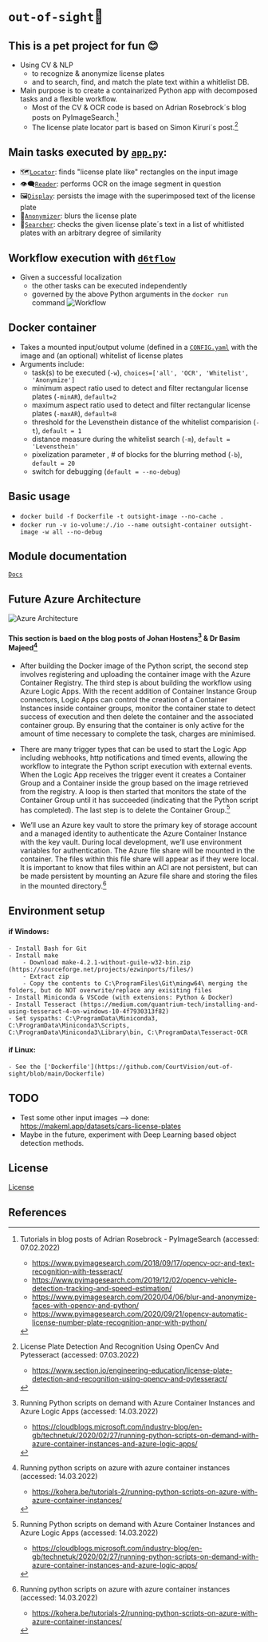 # `out-of-sight`:eyes:
## This is a pet project for fun :blush:
- Using CV & NLP 
    - to recognize & anonymize license plates 
    - and to search, find, and match the plate text within a whitlelist DB.
- Main purpose is to create a containarized Python app with decomposed tasks and a flexible workflow.
    - Most of the CV & OCR code is based on Adrian Rosebrock´s blog posts on PyImageSearch.[^1]
    - The license plate locator part is based on Simon Kiruri´s post.[^2]

## Main tasks executed by [`app.py`](https://github.com/CourtVision/out-of-sight/blob/main/outsight/app.py):
- :world_map:[`Locator`](https://github.com/CourtVision/out-of-sight/blob/main/outsight/utils/locator.py): finds "license plate like" rectangles on the input image
- :eye_speech_bubble:[`Reader`](https://github.com/CourtVision/out-of-sight/blob/main/outsight/utils/reader.py): performs OCR on the image segment in question
- :framed_picture:[`Display`](https://github.com/CourtVision/out-of-sight/blob/main/outsight/utils/display.py): persists the image with the superimposed text of the license plate
- :see_no_evil:[`Anonymizer`](https://github.com/CourtVision/out-of-sight/blob/main/outsight/utils/anonymizer.py): blurs the license plate 
- :scroll:[`Searcher`](https://github.com/CourtVision/out-of-sight/blob/main/outsight/utils/searcher.py): checks the given license plate´s text in a list of whitlisted plates with an arbitrary degree of similarity

## Workflow execution with [`d6tflow`](https://github.com/d6t/d6tflow)
- Given a successful localization
    - the other tasks can be executed independently
    - governed by the above Python arguments in the `docker run` command
![Workflow](/readme_assets/workflow.png)

## Docker container
- Takes a mounted input/output volume (defined in a [`CONFIG.yaml`](https://github.com/CourtVision/out-of-sight/blob/main/io/CONFIG.yaml) with the image and (an optional) whitelist of license plates
- Arguments include:
    -  task(s) to be executed (`-w`), `choices=['all', 'OCR', 'Whitelist', 'Anonymize']`
    -  minimum aspect ratio used to detect and filter rectangular license plates (`-minAR`), `default=2`
    -  maximum aspect ratio used to detect and filter rectangular license plates (`-maxAR`), `default=8`
    -  threshold for the Levensthein distance of the whitelist comparision (`-t`), `default = 1`
    -  distance measure during the whitelist search (`-m`), `default = 'Levensthein'`
    -  pixelization parameter , # of blocks for the blurring method (`-b`), `default = 20`
    -  switch for debugging (`default = --no-debug`)

## Basic usage
- `docker build -f Dockerfile -t outsight-image --no-cache .`
- `docker run -v io-volume:/./io --name outsight-container outsight-image -w all --no-debug`

## Module documentation
[`Docs`](https://rawcdn.githack.com/CourtVision/out-of-sight/master/outsight/docs/index.html)

## Future Azure Architecture
![Azure Architecture](/readme_assets/architecture.png)
#### This section is baed on the blog posts of Johan Hostens[^3] & Dr Basim Majeed[^4]

- After building the Docker image of the Python script, the second step involves registering and uploading the container image with the Azure Container Registry. 
The third step is about building the workflow using Azure Logic Apps. With the recent addition of Container Instance Group connectors, Logic Apps can control the creation of a Container Instances inside container groups, monitor the container state to detect success of execution and then delete the container and the associated container group. By ensuring that the container is only active for the amount of time necessary to complete the task, charges are minimised.

- There are many trigger types that can be used to start the Logic App including webhooks, http notifications and timed events, allowing the workflow to integrate the Python script execution with external events. When the Logic App receives the trigger event it creates a Container Group and a Container inside the group based on the image retrieved from the registry. A loop is then started that monitors the state of the Container Group until it has succeeded (indicating that the Python script has completed). The last step is to delete the Container Group.[^3] 

- We’ll use an Azure key vault to store the primary key of storage account and a managed identity to authenticate the Azure Container Instance with the key vault. During local development, we’ll use environment variables for authentication. The Azure file share will be mounted in the container. The files within this file share will appear as if they were local. It is important to know that files within an ACI are not persistent, but can be made persistent by mounting an Azure file share and storing the files in the mounted directory.[^4]

## Environment setup
#### if Windows:
    - Install Bash for Git
    - Install make
        - Download make-4.2.1-without-guile-w32-bin.zip (https://sourceforge.net/projects/ezwinports/files/)
        - Extract zip
        - Copy the contents to C:\ProgramFiles\Git\mingw64\ merging the folders, but do NOT overwrite/replace any exisiting files    
    - Install Miniconda & VSCode (with extensions: Python & Docker)
    - Install Tesseract (https://medium.com/quantrium-tech/installing-and-using-tesseract-4-on-windows-10-4f7930313f82)
    - Set syspaths: C:\ProgramData\Miniconda3, C:\ProgramData\Miniconda3\Scripts, C:\ProgramData\Miniconda3\Library\bin, C:\ProgramData\Tesseract-OCR
#### if Linux:
    - See the ['Dockerfile'](https://github.com/CourtVision/out-of-sight/blob/main/Dockerfile)

## TODO
- Test some other input images --> done: https://makeml.app/datasets/cars-license-plates
- Maybe in the future, experiment with Deep Learning based object detection methods.

## License
[License](https://github.com/CourtVision/out-of-sight/blob/main/outsight/LICENSE)

## References
[^1]: Tutorials in blog posts of Adrian Rosebrock - PyImageSearch (accessed: 07.02.2022)
      - https://www.pyimagesearch.com/2018/09/17/opencv-ocr-and-text-recognition-with-tesseract/
      - https://www.pyimagesearch.com/2019/12/02/opencv-vehicle-detection-tracking-and-speed-estimation/
      - https://www.pyimagesearch.com/2020/04/06/blur-and-anonymize-faces-with-opencv-and-python/
      - https://www.pyimagesearch.com/2020/09/21/opencv-automatic-license-number-plate-recognition-anpr-with-python/

[^2]: License Plate Detection And Recognition Using OpenCv And Pytesseract (accessed: 07.03.2022)
      -  https://www.section.io/engineering-education/license-plate-detection-and-recognition-using-opencv-and-pytesseract/

[^3]: Running Python scripts on demand with Azure Container Instances and Azure Logic Apps (accessed: 14.03.2022)
      -  https://cloudblogs.microsoft.com/industry-blog/en-gb/technetuk/2020/02/27/running-python-scripts-on-demand-with-azure-container-instances-and-azure-logic-apps/

[^4]: Running python scripts on azure with azure container instances (accessed: 14.03.2022)
      - https://kohera.be/tutorials-2/running-python-scripts-on-azure-with-azure-container-instances/
